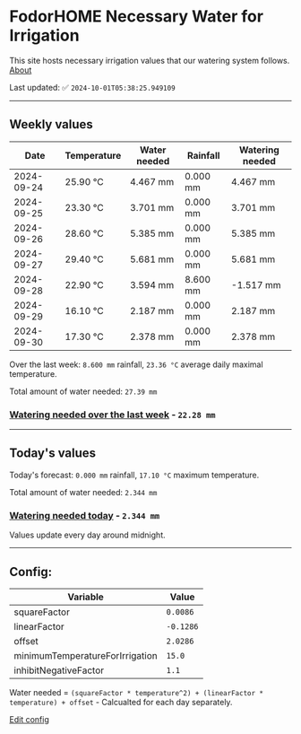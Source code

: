 # FodorHOME Necessary Water for Irrigation

This site hosts necessary irrigation values that our watering system follows. [About](https://github.com/redyau/irrigation)

Last updated: ✅ `2024-10-01T05:38:25.949109`

---

## Weekly values

| Date | Temperature | Water needed | Rainfall | Watering needed |
|-----|-----|-----|-----|-----|
| 2024-09-24 | 25.90 °C | 4.467 mm | 0.000 mm | 4.467 mm |
| 2024-09-25 | 23.30 °C | 3.701 mm | 0.000 mm | 3.701 mm |
| 2024-09-26 | 28.60 °C | 5.385 mm | 0.000 mm | 5.385 mm |
| 2024-09-27 | 29.40 °C | 5.681 mm | 0.000 mm | 5.681 mm |
| 2024-09-28 | 22.90 °C | 3.594 mm | 8.600 mm | -1.517 mm |
| 2024-09-29 | 16.10 °C | 2.187 mm | 0.000 mm | 2.187 mm |
| 2024-09-30 | 17.30 °C | 2.378 mm | 0.000 mm | 2.378 mm |


Over the last week: `8.600 mm` rainfall, `23.36 °C` average daily maximal temperature.

Total amount of water needed: `27.39 mm`

### [Watering needed over the last week](lastweek.txt) - `22.28 mm`

---

## Today's values

Today's forecast: `0.000 mm` rainfall, `17.10 °C` maximum temperature.

Total amount of water needed: `2.344 mm`

### [Watering needed today](today.txt) - `2.344 mm`

Values update every day around midnight.

---

## Config:

| Variable | Value |
|-----|-----|
| squareFactor | `0.0086` |
| linearFactor | `-0.1286` |
| offset | `2.0286` |
| minimumTemperatureForIrrigation | `15.0` |
| inhibitNegativeFactor | `1.1` |

Water needed = `(squareFactor * temperature^2) + (linearFactor * temperature) + offset` - Calcualted for each day separately.

[Edit config](https://github.com/RedyAu/irrigation/edit/main/config.json)
